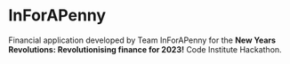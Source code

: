 # InForAPenny

Financial application developed by Team InForAPenny for the **New Years Revolutions: Revolutionising finance for 2023!** Code Institute Hackathon.

